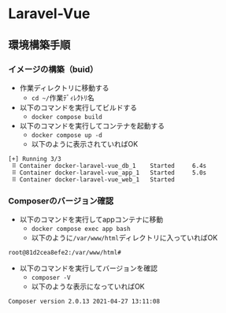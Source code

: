 # Laravel-Vue

## 環境構築手順

### イメージの構築（buid）
* 作業ディレクトリに移動する
    * `cd ~/`作業ﾃﾞｨﾚｸﾄﾘ名
* 以下のコマンドを実行してビルドする
    * `docker compose build`
* 以下のコマンドを実行してコンテナを起動する
    * `docker compose up -d`
    * 以下のように表示されていればOK

```
[+] Running 3/3
 ⠿ Container docker-laravel-vue_db_1    Started     6.4s
 ⠿ Container docker-laravel-vue_app_1   Started     5.0s
 ⠿ Container docker-laravel-vue_web_1   Started
```

### Composerのバージョン確認

* 以下のコマンドを実行してappコンテナに移動
    * `docker compose exec app bash`
    * 以下のように`/var/www/html`ディレクトリに入っていればOK
```
root@81d2cea8efe2:/var/www/html#
```
* 以下のコマンドを実行してバージョンを確認
    * `composer -V`
    * 以下のような表示になっていればOK
```
Composer version 2.0.13 2021-04-27 13:11:08
```